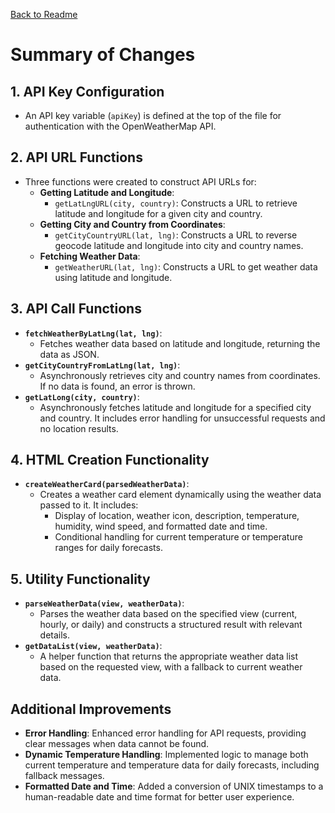 [Back to Readme](Readme.md)

# Summary of Changes

## 1. API Key Configuration
- An API key variable (`apiKey`) is defined at the top of the file for authentication with the OpenWeatherMap API.

## 2. API URL Functions
- Three functions were created to construct API URLs for:
    - **Getting Latitude and Longitude**:
        - `getLatLngURL(city, country)`: Constructs a URL to retrieve latitude and longitude for a given city and country.
    - **Getting City and Country from Coordinates**:
        - `getCityCountryURL(lat, lng)`: Constructs a URL to reverse geocode latitude and longitude into city and country names.
    - **Fetching Weather Data**:
        - `getWeatherURL(lat, lng)`: Constructs a URL to get weather data using latitude and longitude.

## 3. API Call Functions
- **`fetchWeatherByLatLng(lat, lng)`**:
    - Fetches weather data based on latitude and longitude, returning the data as JSON.
- **`getCityCountryFromLatLng(lat, lng)`**:
    - Asynchronously retrieves city and country names from coordinates. If no data is found, an error is thrown.
- **`getLatLong(city, country)`**:
    - Asynchronously fetches latitude and longitude for a specified city and country. It includes error handling for unsuccessful requests and no location results.

## 4. HTML Creation Functionality
- **`createWeatherCard(parsedWeatherData)`**:
    - Creates a weather card element dynamically using the weather data passed to it. It includes:
        - Display of location, weather icon, description, temperature, humidity, wind speed, and formatted date and time.
        - Conditional handling for current temperature or temperature ranges for daily forecasts.

## 5. Utility Functionality
- **`parseWeatherData(view, weatherData)`**:
    - Parses the weather data based on the specified view (current, hourly, or daily) and constructs a structured result with relevant details.
- **`getDataList(view, weatherData)`**:
    - A helper function that returns the appropriate weather data list based on the requested view, with a fallback to current weather data.

## Additional Improvements
- **Error Handling**: Enhanced error handling for API requests, providing clear messages when data cannot be found.
- **Dynamic Temperature Handling**: Implemented logic to manage both current temperature and temperature data for daily forecasts, including fallback messages.
- **Formatted Date and Time**: Added a conversion of UNIX timestamps to a human-readable date and time format for better user experience.
